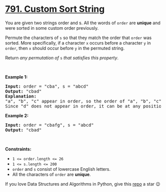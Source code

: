 # [791. Custom Sort String][title]

<p>You are given two strings order and s. All the words of <code>order</code> are <strong>unique</strong> and were sorted in some custom order previously.</p>
<p>Permute the characters of <code>s</code> so that they match the order that <code>order</code> was sorted. More specifically, if a character <code>x</code> occurs before a character <code>y</code> in <code>order</code>, then <code>x</code> should occur before <code>y</code> in the permuted string.</p>
<p>Return <em>any permutation of </em><code>s</code><em> that satisfies this property</em>.</p>
<p> </p>
<p><strong>Example 1:</strong></p>
<pre><strong>Input:</strong> order = "cba", s = "abcd"
<strong>Output:</strong> "cbad"
<strong>Explanation:</strong> 
"a", "b", "c" appear in order, so the order of "a", "b", "c" should be "c", "b", and "a". 
Since "d" does not appear in order, it can be at any position in the returned string. "dcba", "cdba", "cbda" are also valid outputs.
</pre>
<p><strong>Example 2:</strong></p>
<pre><strong>Input:</strong> order = "cbafg", s = "abcd"
<strong>Output:</strong> "cbad"
</pre>
<p> </p>
<p><strong>Constraints:</strong></p>
<ul>
<li><code>1 &lt;= order.length &lt;= 26</code></li>
<li><code>1 &lt;= s.length &lt;= 200</code></li>
<li><code>order</code> and <code>s</code> consist of lowercase English letters.</li>
<li>All the characters of <code>order</code> are <strong>unique</strong>.</li>
</ul>


If you love Data Structures and Algorithms in Python, give this [repo][me] a star :wink:

[title]: https://leetcode.com/problems/custom-sort-string
[me]: https://github.com/bumblebee211196/awesome-python-leetcode